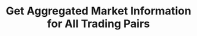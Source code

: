 ---
title: Get Aggregated Market Information for All Trading Pairs
position_number: 17
type: get
description: /market/public/q/agg-tickers
parameters:
content_markdown: Note：This method does not require a signature.
left_code_blocks:
    -
        code_block: "public void getKLine() {\r\n\tString text = HttpUtil.get(URL + \"/data/api/v1/future-u/market/getKLine?market=btc_usdt&type=1min&since=0\");\r\n\tSystem.out.println(text);\r\n}"
        title: Java
        language: java
right_code_blocks:
    - code_block: |-
        {
         "msgInfo": {
            "code": "",
            "msg": ""
          },
          "msg": "",
          "data": [
            {
              "a": "", //24h volume
              "ap": "", //ask price
              "bp": "", //bid price
              "c": "", //Latest price
              "h": "", //Highest price in 24 hours
              "i": "", //index price
              "l": "", //Lowest price in 24 hours
              "m": "", //mark price
              "o": "", //The first transaction price 24 hours ago
              "r": "", //24h price fluctuation limit
              "s": "", //Trading pair
              "t": 0, //Time
              "v": "" //24h Turnover
            }
          ],
          "code": 200
        }
      title: Response
      language: json
---